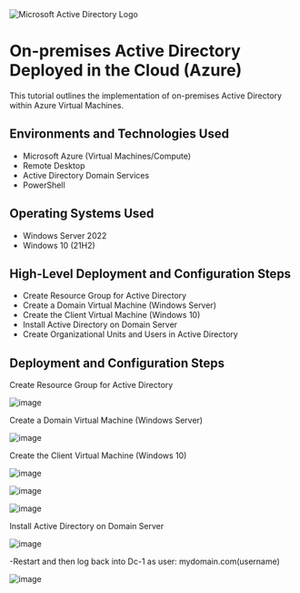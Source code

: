 
<img src="https://i.imgur.com/pU5A58S.png" alt="Microsoft Active Directory Logo"/>
</p>

<h1>On-premises Active Directory Deployed in the Cloud (Azure)</h1>
This tutorial outlines the implementation of on-premises Active Directory within Azure Virtual Machines.<br />



<h2>Environments and Technologies Used</h2>

- Microsoft Azure (Virtual Machines/Compute)
- Remote Desktop
- Active Directory Domain Services
- PowerShell

<h2>Operating Systems Used </h2>

- Windows Server 2022
- Windows 10 (21H2)

<h2>High-Level Deployment and Configuration Steps</h2>

- Create Resource Group for Active Directory
- Create a Domain Virtual Machine (Windows Server)
- Create the Client Virtual Machine (Windows 10)
- Install Active Directory on Domain Server
- Create Organizational Units and Users in Active Directory


<h2>Deployment and Configuration Steps</h2>
Create Resource Group for Active Directory

![image](https://github.com/Traviskthomas/configure-ad/assets/166442537/7b200155-31dd-4709-8167-ec4e5274a397)

Create a Domain Virtual Machine (Windows Server)

![image](https://github.com/Traviskthomas/configure-ad/assets/166442537/c4cf1bb8-6770-48c7-83bf-a9941a0bc414)




Create the Client Virtual Machine (Windows 10)

![image](https://github.com/Traviskthomas/configure-ad/assets/166442537/102fe072-4bed-463c-8f99-8ec654bfb6d1)

![image](https://github.com/Traviskthomas/configure-ad/assets/166442537/7554fd50-e5f4-42bb-b7f5-db669d05c1eb)

![image](https://github.com/Traviskthomas/configure-ad/assets/166442537/bcb96f16-b19a-42a1-a4b4-0b6dba194c1c)

Install Active Directory on Domain Server

![image](https://github.com/Traviskthomas/configure-ad/assets/166442537/301b709c-ea2e-4055-a98c-99517564a3f5)

  -Restart and then log back into Dc-1 as user: mydomain.com\(username)

  ![image](https://github.com/Traviskthomas/configure-ad/assets/166442537/1974c486-eb5c-49ea-9505-522fc87366ed)



